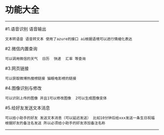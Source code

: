 # 功能大全

---
#1.语音识别 语音输出

    文本转语音 语音转文本 使用了azure的接口 ai根据语境可以进行情绪化表达

#2.微信内置查询
    
    可以调用微信的天气  日历  快递  汇率 等查询

#3.网页链接
 
    可以获取微博热搜榜链接 猫眼电影榜的链接

#4.图像识别与修改

    可以识别上传的图像 并且1可以修改图像  2可以生成图像变体

#5.给好友发送文本消息

    可以给小助手的好友 发送文本消息（可以延迟发送） 比如10分钟后给xxx发送一条生日祝福  根据好友的备注名发送 所以必须给小助手的好友添加备注名称


---
